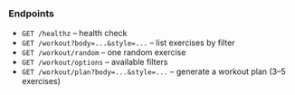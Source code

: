 ### Endpoints

- `GET /healthz` – health check  
- `GET /workout?body=...&style=...` – list exercises by filter  
- `GET /workout/random` – one random exercise  
- `GET /workout/options` – available filters  
- `GET /workout/plan?body=...&style=...` – generate a workout plan (3–5 exercises)  

